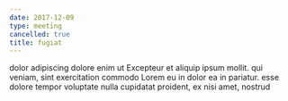 ```yaml
---
date: 2017-12-09
type: meeting
cancelled: true
title: fugiat
---
```

dolor adipiscing dolore enim ut Excepteur et aliquip ipsum mollit. qui veniam, sint exercitation commodo Lorem eu in dolor ea in pariatur. esse dolore tempor voluptate nulla cupidatat proident, ex nisi amet, nostrud